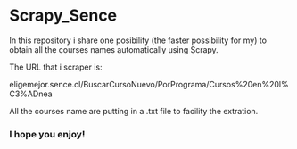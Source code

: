 # Scrapy_Sence

In this repository i share one posibility (the faster possibility for my) to obtain all the courses names automatically using Scrapy.

The URL that i scraper is:

eligemejor.sence.cl/BuscarCursoNuevo/PorPrograma/Cursos%20en%20l%C3%ADnea

All the courses name are putting in a .txt file to facility the extration.

### I hope you enjoy!

